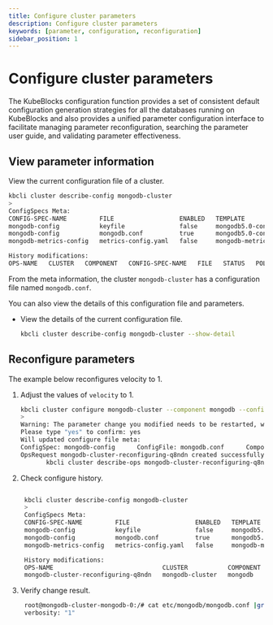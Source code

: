 ```yaml
---
title: Configure cluster parameters
description: Configure cluster parameters
keywords: [parameter, configuration, reconfiguration]
sidebar_position: 1
---
```


# Configure cluster parameters

The KubeBlocks configuration function provides a set of consistent default configuration generation strategies for all the databases running on KubeBlocks and also provides a unified parameter configuration interface to facilitate managing parameter reconfiguration, searching the parameter user guide, and validating parameter effectiveness.

## View parameter information

View the current configuration file of a cluster.

```bash
kbcli cluster describe-config mongodb-cluster
>
ConfigSpecs Meta:
CONFIG-SPEC-NAME         FILE                  ENABLED   TEMPLATE                     CONSTRAINT                   RENDERED                                            COMPONENT    CLUSTER           
mongodb-config           keyfile               false     mongodb5.0-config-template   mongodb-config-constraints   mongodb-cluster-replicaset-mongodb-config           replicaset   mongodb-cluster   
mongodb-config           mongodb.conf          true      mongodb5.0-config-template   mongodb-config-constraints   mongodb-cluster-replicaset-mongodb-config           replicaset   mongodb-cluster   
mongodb-metrics-config   metrics-config.yaml   false     mongodb-metrics-config                                    mongodb-cluster-replicaset-mongodb-metrics-config   replicaset   mongodb-cluster   

History modifications:
OPS-NAME   CLUSTER   COMPONENT   CONFIG-SPEC-NAME   FILE   STATUS   POLICY   PROGRESS   CREATED-TIME   VALID-UPDATED 
```

From the meta information, the cluster `mongodb-cluster` has a configuration file named `mongodb.conf`.

You can also view the details of this configuration file and parameters.

* View the details of the current configuration file.

   ```bash
   kbcli cluster describe-config mongodb-cluster --show-detail
   ```

## Reconfigure parameters

The example below reconfigures velocity to 1.

1. Adjust the values of `velocity` to 1.

   ```bash
   kbcli cluster configure mongodb-cluster --component mongodb --config-spec mongodb-config --config-file mongodb.conf --set systemLog.verbosity=1
   >
   Warning: The parameter change you modified needs to be restarted, which may cause the cluster to be unavailable for a period of time. Do you need to continue...
   Please type "yes" to confirm: yes
   Will updated configure file meta:
   ConfigSpec: mongodb-config      ConfigFile: mongodb.conf      ComponentName: mongodb  ClusterName: mongodb-cluster
   OpsRequest mongodb-cluster-reconfiguring-q8ndn created successfully, you can view the progress:
          kbcli cluster describe-ops mongodb-cluster-reconfiguring-q8ndn -n default
   ```

2. Check configure history.

   ```bash

    kbcli cluster describe-config mongodb-cluster
    >
    ConfigSpecs Meta:
    CONFIG-SPEC-NAME         FILE                  ENABLED   TEMPLATE                     CONSTRAINT                   RENDERED                                         COMPONENT   CLUSTER
    mongodb-config           keyfile               false     mongodb5.0-config-template   mongodb-config-constraints   mongodb-cluster-mongodb-mongodb-config           mongodb     mongodb-cluster
    mongodb-config           mongodb.conf          true      mongodb5.0-config-template   mongodb-config-constraints   mongodb-cluster-mongodb-mongodb-config           mongodb     mongodb-cluster
    mongodb-metrics-config   metrics-config.yaml   false     mongodb-metrics-config                                    mongodb-cluster-mongodb-mongodb-metrics-config   mongodb     mongodb-cluster

    History modifications:
    OPS-NAME                              CLUSTER           COMPONENT   CONFIG-SPEC-NAME   FILE           STATUS    POLICY    PROGRESS   CREATED-TIME                 VALID-UPDATED
    mongodb-cluster-reconfiguring-q8ndn   mongodb-cluster   mongodb     mongodb-config     mongodb.conf   Succeed   restart   3/3        Apr 21,2023 18:56 UTC+0800   {"mongodb.conf":"{\"systemLog\":{\"verbosity\":\"1\"}}"}```
   ```

3. Verify change result.

   ```bash
    root@mongodb-cluster-mongodb-0:/# cat etc/mongodb/mongodb.conf |grep verbosity
    verbosity: "1"
   ```
